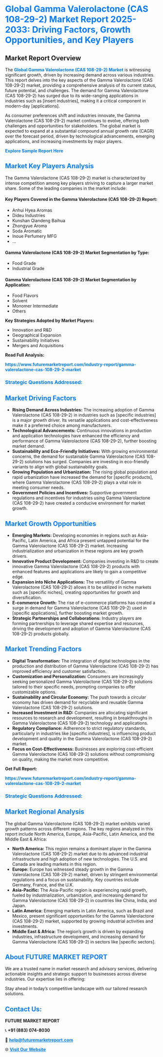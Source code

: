 <h1 style="color: #007BFF;">Global Gamma Valerolactone (CAS 108-29-2) Market Report 2025-2033: Driving Factors, Growth Opportunities, and Key Players</h1>

<section id="overview">
<h2>Market Report Overview</h2>
<p>The <a href="https://www.futuremarketreport.com/industry-report/gamma-valerolactone-cas-108-29-2-market" style="color: #007BFF; text-decoration: none;"><strong>Global Gamma Valerolactone (CAS 108-29-2) Market</strong></a> is witnessing significant growth, driven by increasing demand across various industries. This report delves into the key aspects of the Gamma Valerolactone (CAS 108-29-2) market, providing a comprehensive analysis of its current status, future potential, and challenges. The demand for Gamma Valerolactone (CAS 108-29-2) has surged due to its wide-ranging applications in industries such as [insert industries], making it a critical component in modern-day [applications].</p>
<p>As consumer preferences shift and industries innovate, the Gamma Valerolactone (CAS 108-29-2) market continues to evolve, offering both challenges and opportunities for stakeholders. The global market is expected to expand at a substantial compound annual growth rate (CAGR) over the forecast period, driven by technological advancements, emerging applications, and increasing investments by major players.</p>
</section>

<section id="overview">
<p><a href="https://www.futuremarketreport.com/request-sample/reportId=59022" style="color: #007BFF; text-decoration: none;"><strong>Explore Sample Report Here</strong></a></p>
</section>

<section id="key-players">
<h2 style="color: #007BFF;">Market Key Players Analysis</h2>
<p>The Gamma Valerolactone (CAS 108-29-2) market is characterized by intense competition among key players striving to capture a larger market share. Some of the leading companies in the market include:</p>
<h4>Key Players Covered in the Gamma Valerolactone (CAS 108-29-2) Report:</h4>
<ul><li>Anhui Hyea Aromas</li><li>Dideu Industries</li><li>Kunshan Qiandeng Baihua</li><li>Zhongyue Aroma</li><li>Soda Aromatic</li><li>Inoue Perfumery MFG</li><li>...</li></ul>
<h4>Gamma Valerolactone (CAS 108-29-2) Market Segmentation by Type:</h4>
<ul><li>Food Grade</li><li>Industrial Grade</li></ul>

<h4>Gamma Valerolactone (CAS 108-29-2) Market Segmentation by Application:</h4>
<ul><li>Food Flavors</li><li>Solvent</li><li>Monomer Intermediate</li><li>Others</li></ul>
<p><strong>Key Strategies Adopted by Market Players:</strong></p>
<ul>
<li>Innovation and R&D</li>
<li>Geographical Expansion</li>
<li>Sustainability Initiatives</li>
<li>Mergers and Acquisitions</li>
</ul>
</section>

<section>
<p><strong>Read Full Analysis: </strong></p><a href="https://www.futuremarketreport.com/industry-report/gamma-valerolactone-cas-108-29-2-market" style="color: #007BFF; text-decoration: none;"><strong>https://www.futuremarketreport.com/industry-report/gamma-valerolactone-cas-108-29-2-market</strong></a>
<h3 style="color: #007BFF;">Strategic Questions Addressed:</h3>
</section>

<section id="driving-factors">
<h2 style="color: #007BFF;">Market Driving Factors</h2>
<ul>
<li><strong>Rising Demand Across Industries:</strong> The increasing adoption of Gamma Valerolactone (CAS 108-29-2) in industries such as [specific industries] is a major growth driver. Its versatile applications and cost-effectiveness make it a preferred choice among manufacturers.</li>
<li><strong>Technological Advancements:</strong> Continuous innovations in production and application technologies have enhanced the efficiency and performance of Gamma Valerolactone (CAS 108-29-2), further boosting market demand.</li>
<li><strong>Sustainability and Eco-Friendly Initiatives:</strong> With growing environmental concerns, the demand for sustainable Gamma Valerolactone (CAS 108-29-2) solutions has surged. Companies are investing in eco-friendly variants to align with global sustainability goals.</li>
<li><strong>Growing Population and Urbanization:</strong> The rising global population and rapid urbanization have increased the demand for [specific products], where Gamma Valerolactone (CAS 108-29-2) plays a vital role in meeting consumer needs.</li>
<li><strong>Government Policies and Incentives:</strong> Supportive government regulations and incentives for industries using Gamma Valerolactone (CAS 108-29-2) have created a conducive environment for market growth.</li>
</ul>
</section>

<section id="growth-opportunities">
<h2 style="color: #007BFF;">Market Growth Opportunities</h2>
<ul>
<li><strong>Emerging Markets:</strong> Developing economies in regions such as Asia-Pacific, Latin America, and Africa present untapped potential for the Gamma Valerolactone (CAS 108-29-2) market. Increasing industrialization and urbanization in these regions are key growth drivers.</li>
<li><strong>Innovative Product Development:</strong> Companies investing in R&D to create innovative Gamma Valerolactone (CAS 108-29-2) products with enhanced features and applications are likely to gain a competitive edge.</li>
<li><strong>Expansion into Niche Applications:</strong> The versatility of Gamma Valerolactone (CAS 108-29-2) allows it to be utilized in niche markets such as [specific niches], creating opportunities for growth and diversification.</li>
<li><strong>E-commerce Growth:</strong> The rise of e-commerce platforms has created a surge in demand for Gamma Valerolactone (CAS 108-29-2) used in [specific applications], further boosting market growth.</li>
<li><strong>Strategic Partnerships and Collaborations:</strong> Industry players are forming partnerships to leverage shared expertise and resources, driving the development and adoption of Gamma Valerolactone (CAS 108-29-2) products globally.</li>
</ul>
</section>

<section id="trending-factors">
<h2 style="color: #007BFF;">Market Trending Factors</h2>
<ul>
<li><strong>Digital Transformation:</strong> The integration of digital technologies in the production and distribution of Gamma Valerolactone (CAS 108-29-2) has improved efficiency and customer satisfaction.</li>
<li><strong>Customization and Personalization:</strong> Consumers are increasingly seeking personalized Gamma Valerolactone (CAS 108-29-2) solutions tailored to their specific needs, prompting companies to offer customizable options.</li>
<li><strong>Sustainability and Circular Economy:</strong> The push towards a circular economy has driven demand for recyclable and reusable Gamma Valerolactone (CAS 108-29-2) solutions.</li>
<li><strong>Increased Investment in R&D:</strong> Companies are allocating significant resources to research and development, resulting in breakthroughs in Gamma Valerolactone (CAS 108-29-2) technology and applications.</li>
<li><strong>Regulatory Compliance:</strong> Adherence to strict regulatory standards, particularly in industries like [specific industries], is influencing product development and quality in the Gamma Valerolactone (CAS 108-29-2) market.</li>
<li><strong>Focus on Cost-Effectiveness:</strong> Businesses are exploring cost-efficient Gamma Valerolactone (CAS 108-29-2) solutions without compromising on quality, making the market more competitive.</li>
</ul>
</section>

<section>
<p><strong>Get Full Report: </strong></p><a href="https://www.futuremarketreport.com/industry-report/gamma-valerolactone-cas-108-29-2-market" style="color: #007BFF; text-decoration: none;"><strong>https://www.futuremarketreport.com/industry-report/gamma-valerolactone-cas-108-29-2-market</strong></a>
<h3 style="color: #007BFF;">Strategic Questions Addressed:</h3>
</section>


<section id="regional-analysis">
<h2 style="color: #007BFF;">Market Regional Analysis</h2>
<p>The global Gamma Valerolactone (CAS 108-29-2) market exhibits varied growth patterns across different regions. The key regions analyzed in this report include North America, Europe, Asia-Pacific, Latin America, and the Middle East & Africa:</p>
<ul>
<li><strong>North America:</strong> This region remains a dominant player in the Gamma Valerolactone (CAS 108-29-2) market due to its advanced industrial infrastructure and high adoption of new technologies. The U.S. and Canada are leading markets in this region.</li>
<li><strong>Europe:</strong> Europe has witnessed steady growth in the Gamma Valerolactone (CAS 108-29-2) market, driven by stringent environmental regulations and a focus on sustainability. Key countries include Germany, France, and the U.K.</li>
<li><strong>Asia-Pacific:</strong> The Asia-Pacific region is experiencing rapid growth, fueled by industrialization, urbanization, and increasing demand for Gamma Valerolactone (CAS 108-29-2) in countries like China, India, and Japan.</li>
<li><strong>Latin America:</strong> Emerging markets in Latin America, such as Brazil and Mexico, present significant opportunities for the Gamma Valerolactone (CAS 108-29-2) market, supported by growing industrial activities and investments.</li>
<li><strong>Middle East & Africa:</strong> The region’s growth is driven by expanding industries, infrastructure development, and increasing demand for Gamma Valerolactone (CAS 108-29-2) in sectors like [specific sectors].</li>
</ul>
</section>

<footer>
<h2 style="color: #007BFF;">About FUTURE MARKET REPORT</h2>
<p>We are a trusted name in market research and advisory services, delivering actionable insights and strategic support to businesses across diverse industries. Our expertise lies in offering:</p>

<p>Stay ahead in today’s competitive landscape with our tailored research solutions.</p>

<h2 style="color: #007BFF;">Contact Us:</h2>
<p><strong>FUTURE MARKET REPORT</strong></p>
<p>📞 <strong>+91 (883) 074-8030</strong></p>
<p>📧 <strong><a href="mailto:help@futuremarketreport.com" style="color: #007BFF;">help@futuremarketreport.com</a></strong></p>
<p>🌐 <strong><a href="https://www.futuremarketreport.com/" style="color: #007BFF;">Visit Our Website</a></strong></p>
</footer>